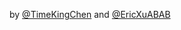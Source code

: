 by [@TimeKingChen](https://github.com/TimeKingChen) and [@EricXuABAB](https://github.com/EricXuABAB)
